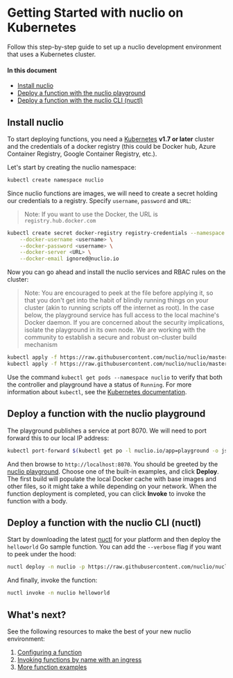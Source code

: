 # Getting Started with nuclio on Kubernetes

Follow this step-by-step guide to set up a nuclio development environment that uses a Kubernetes cluster.

#### In this document

- [Install nuclio](#install-nuclio)
- [Deploy a function with the nuclio playground](#deploy-a-function-with-the-nuclio-playground)
- [Deploy a function with the nuclio CLI (nuctl)](#deploy-a-function-with-the-nuclio-cli-nuctl)

## Install nuclio

To start deploying functions, you need a [Kubernetes](https://kubernetes.io) **v1.7 or later** cluster and the credentials of a docker registry (this could be Docker hub, Azure Container Registry, Google Container Registry, etc.). 

Let's start by creating the nuclio namespace:

```sh
kubectl create namespace nuclio
```

Since nuclio functions are images, we will need to create a secret holding our credentials to a registry. Specify `username`, `password` and `URL`:
> Note: If you want to use the Docker, the URL is `registry.hub.docker.com`

```sh
kubectl create secret docker-registry registry-credentials --namespace nuclio \
    --docker-username <username> \
    --docker-password <username> \
    --docker-server <URL> \
    --docker-email ignored@nuclio.io
```

Now you can go ahead and install the nuclio services and RBAC rules on the cluster:
> Note: You are encouraged to peek at the file before applying it, so that you don't get into the habit of blindly running things on your cluster (akin to running scripts off the internet as root). In the case below, the playground service has full access to the local machine's Docker daemon. If you are concerned about the security implications, isolate the playground in its own node. We are working with the community to establish a secure and robust on-cluster build mechanism

```sh
kubectl apply -f https://raw.githubusercontent.com/nuclio/nuclio/master/hack/k8s/resources/nuclio-rbac.yaml
kubectl apply -f https://raw.githubusercontent.com/nuclio/nuclio/master/hack/k8s/resources/nuclio.yaml
```

Use the command `kubectl get pods --namespace nuclio` to verify that both the controller and playground have a status of `Running`. For more information about `kubectl`, see the [Kubernetes documentation](https://kubernetes.io/docs/user-guide/kubectl-overview/).

## Deploy a function with the nuclio playground

The playground publishes a service at port 8070. We will need to port forward this to our local IP address:

```sh
kubectl port-forward $(kubectl get po -l nuclio.io/app=playground -o jsonpath='{.items[0].metadata.name}') 8070:8070
```

And then browse to `http://localhost:8070`. You should be greeted by the [nuclio playground](/README.md#playground). Choose one of the built-in examples, and click **Deploy**. The first build will populate the local Docker cache with base images and other files, so it might take a while depending on your network. When the function deployment is completed, you can click **Invoke** to invoke the function with a body.

## Deploy a function with the nuclio CLI (nuctl)

Start by downloading the latest [nuctl](https://github.com/nuclio/nuclio/releases) for your platform and then deploy the `helloworld` Go sample function. You can add the `--verbose` flag if you want to peek under the hood:

```sh
nuctl deploy -n nuclio -p https://raw.githubusercontent.com/nuclio/nuclio/master/hack/examples/golang/helloworld/helloworld.go --registry $(minikube ip):5000 helloworld --run-registry localhost:5000
```

And finally, invoke the function:

```sh
nuctl invoke -n nuclio helloworld
```

## What's next?

See the following resources to make the best of your new nuclio environment:

1. [Configuring a function](/docs/concepts/configuring-a-function.md)
2. [Invoking functions by name with an ingress](/docs/concepts/k8s/function-ingress.md)
3. [More function examples](/hack/examples/README.md)
